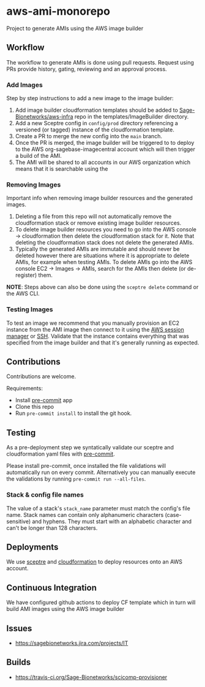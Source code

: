 # aws-ami-monorepo
Project to generate AMIs using the AWS image builder

## Workflow
The workflow to generate AMIs is done using pull requests.
Request using PRs provide history, gating, reviewing and an approval
process.

### Add Images
Step by step instructions to add a new image to the image builder:

1. Add image builder cloudformation templates should be added to
[Sage-Bionetworks/aws-infra](https://github.com/Sage-Bionetworks/aws-infra)
repo in the templates/ImageBuilder directory.
2. Add a new Sceptre config in `config/prod` directory referencing
a versioned (or tagged) instance of the cloudformation template.
3. Create a PR to merge the new config into the `main` branch.
4. Once the PR is merged, the image builder will be triggered to
to deploy to the AWS org-sagebase-imagecentral account which will then
trigger a build of the AMI.
5. The AMI will be shared to all accounts in our AWS organization which
means that it is searchable using the

### Removing Images
Important info when removing image builder resources and the generated
images.

1. Deleting a file from this repo will not automatically remove the cloudformation
stack or remove existing image builder resources.
2. To delete image builder resources you need to go into the AWS console -> cloudformation
then delete the cloudformation stack for it.  Note that deleting the cloudformation stack
does not delete the generated AMIs.
3. Typically the generated AMIs are immutable and should never be deleted however there are
situations where it is appropriate to delete AMIs, for example when testing AMIs.
To delete AMIs go into the AWS console EC2 -> Images -> AMIs, search for the AMIs
then delete (or de-register) them.

__NOTE__: Steps above can also be done using the `sceptre delete` command or the AWS CLI.

### Testing Images
To test an image we recommend that you manually provision an EC2 instance from the
AMI image then connect to it using the [AWS session manager](https://docs.aws.amazon.com/systems-manager/latest/userguide/session-manager.html)
or [SSH](https://docs.aws.amazon.com/AWSEC2/latest/UserGuide/connect-linux-inst-ssh.html).
Validate that the instance contains everything that was specified from the image builder and
that it's generally running as expected.


## Contributions
Contributions are welcome.

Requirements:
* Install [pre-commit](https://pre-commit.com/#install) app
* Clone this repo
* Run `pre-commit install` to install the git hook.

## Testing
As a pre-deployment step we syntatically validate our sceptre and
cloudformation yaml files with [pre-commit](https://pre-commit.com).

Please install pre-commit, once installed the file validations will
automatically run on every commit.  Alternatively you can manually
execute the validations by running `pre-commit run --all-files`.

### Stack & config file names
The value of a stack's `stack_name` parameter must match the config's file
name.  Stack names can contain only alphanumeric characters (case-sensitive)
and hyphens. They must start with an alphabetic character and can't be longer
than 128 characters.

## Deployments
We use [sceptre](https://sceptre.github.io/) and [cloudformation](https://aws.amazon.com/cloudformation/)
to deploy resources onto an AWS account.

## Continuous Integration
We have configured github actions to deploy CF template which
in turn will build AMI images using the AWS image builder

## Issues
* https://sagebionetworks.jira.com/projects/IT

## Builds
* https://travis-ci.org/Sage-Bionetworks/scicomp-provisioner
